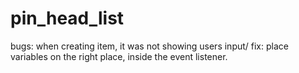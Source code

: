 # pin_head_list




bugs: when creating item, it was not showing users input/ fix: place variables on the right place, inside the event listener.